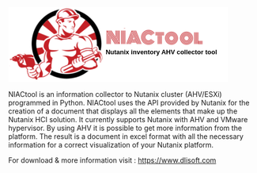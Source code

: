 ![Alt text](https://github.com/dlira2/Nutanix-tools-for-AHV/blob/master/NIAClogo.png?raw=true)

NIACtool is an information collector to Nutanix cluster (AHV/ESXi) programmed in Python. NIACtool uses the API provided by Nutanix for the creation of a document that displays all the elements that make up the Nutanix HCI solution. It currently supports Nutanix with AHV and VMware hypervisor. By using AHV it is possible to get more information from the platform. The result is a document in excel format with all the necessary information for a correct visualization of your Nutanix platform.

For download & more information visit : https://www.dlisoft.com
